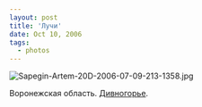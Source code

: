 ```yaml
---
layout: post
title: 'Лучи'
date: Oct 10, 2006
tags:
  - photos
---
```


![Sapegin-Artem-20D-2006-07-09-213-1358.jpg](photo://756)

Воронежская область. [Дивногорье](http://morning.photos/albums/divnogorie/).
